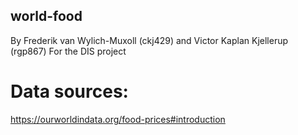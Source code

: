## world-food
By Frederik van Wylich-Muxoll (ckj429) and Victor Kaplan Kjellerup (rgp867)
For the DIS project

# Data sources:
https://ourworldindata.org/food-prices#introduction

